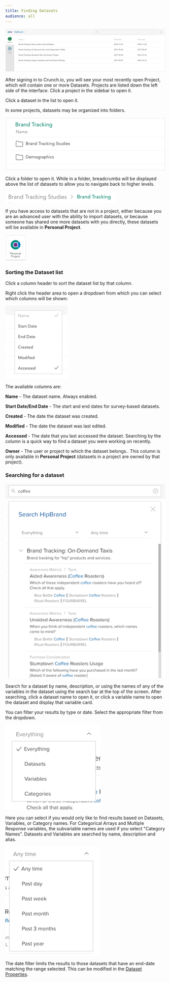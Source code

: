 ```yaml
---
title: Finding Datasets
audience: all
---
```


![](images/Projects.png)

After signing in to Crunch.io, you will see your most recently open Project, which will contain one or more Datasets. Projects are listed down the left side of the interface. Click a project in the sidebar to open it.

Click a dataset in the list to open it.

In some projects, datasets may be organized into folders.

![](images/ProjectsFolders.png)

Click a folder to open it. While in a folder, breadcrumbs will be displayed above the list of datasets to allow you to navigate back to higher levels.

![](images/ProjectsBreadcrumbs.png)

If you have access to datasets that are not in a project, either because you are an advanced user with the ability to import datasets, or because someone has shared one more datasets with you directly, these datasets will be available in **Personal Project**.

![](images/PersonalProject.png)

### Sorting the Dataset list

Click a column header to sort the dataset list by that column.

Right click the header area to open a dropdown from which you can select which columns will be shown:

![Dataset Column Picker](images/DatasetColumns.png)

The available columns are:

**Name** - The dataset name. Always enabled.

**Start Date/End Date** - The start and end dates for survey-based datasets.

**Created** - The date the dataset was created.

**Modified** - The date the dataset was last edited.

**Accessed** - The date that you last accessed the dataset. Searching by the column is a quick way to find a dataset you were working on recently.

**Owner** - The user or project to which the dataset belongs.. This column is only available in **Personal Project** (datasets in a project are owned by that project).

### Searching for a dataset

![Search results](images/search-results.png)

Search for a dataset by name, description, or using the names of any of the variables in the dataset using the search bar at the top of the screen. After searching, click a dataset name to open it, or click a variable name to open the dataset and display that variable card.

You can filter your results by type or date.  Select the appropriate filter from the dropdown.


![Filter By Type](images/search-results-filter-type.png)

Here you can select if you would only like to find results based on Datasets, Variables, or Category names.
For Categorical Arrays and Multiple Response variables, the subvariable names are used if you select "Category Names".
Datasets and Variables are searched by name, description and alias.

![Filter By Date](images/search-results-filter-date.png)

The date filter limits the results to those datasets that have an end-date matching the range selected.  This can be
modified in the [Dataset Properties](crunch_dataset-properties.html).

